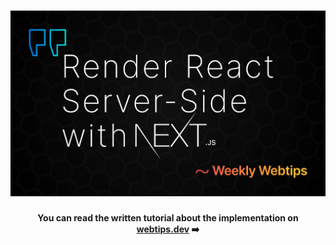 <h1 align="center">
    <img src="next.png" alt="React rendered on the server with Next.js" />
</h1>
<h4 align="center">You can read the written tutorial about the implementation on <strong><a href="https://www.webtips.dev/how-to-render-react-on-the-server-side-with-next-js">webtips.dev</a></strong> ➡️</h4>
